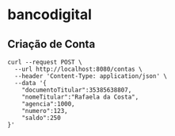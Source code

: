 # bancodigital

## Criação de Conta 

```shell
curl --request POST \
  --url http://localhost:8080/contas \
  --header 'Content-Type: application/json' \
  --data '{
	"documentoTitular":35385638807,
	"nomeTitular":"Rafaela da Costa",
	"agencia":1000,
	"numero":123,
	"saldo":250
}'
```
